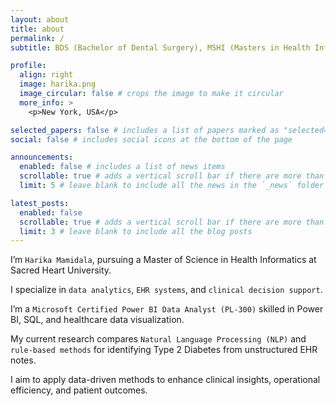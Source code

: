 ```yaml
---
layout: about
title: about
permalink: /
subtitle: BDS (Bachelor of Dental Surgery), MSHI (Masters in Health Informatics)

profile:
  align: right
  image: harika.png
  image_circular: false # crops the image to make it circular
  more_info: >
    <p>New York, USA</p>

selected_papers: false # includes a list of papers marked as "selected={true}"
social: false # includes social icons at the bottom of the page

announcements:
  enabled: false # includes a list of news items
  scrollable: true # adds a vertical scroll bar if there are more than 3 news items
  limit: 5 # leave blank to include all the news in the `_news` folder

latest_posts:
  enabled: false
  scrollable: true # adds a vertical scroll bar if there are more than 3 new posts items
  limit: 3 # leave blank to include all the blog posts
---
```


I’m `Harika Mamidala`, pursuing a Master of Science in Health Informatics at Sacred Heart University.

I specialize in `data analytics`, `EHR systems`, and `clinical decision support`.

I’m a `Microsoft Certified Power BI Data Analyst (PL-300)` skilled in Power BI, SQL, and healthcare data visualization.

My current research compares `Natural Language Processing (NLP)` and `rule-based methods` for identifying Type 2 Diabetes from unstructured EHR notes.

I aim to apply data-driven methods to enhance clinical insights, operational efficiency, and patient outcomes.
